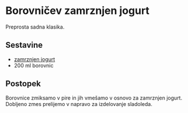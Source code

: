 # Borovničev zamrznjen jogurt

Preprosta sadna klasika.

## Sestavine

 * [zamrznjen jogurt](../froyo/froyo.md)
 * 200 ml borovnic
 
## Postopek

Borovnice zmiksamo v pire in jih vmešamo v osnovo za zamrznjen jogurt. Dobljeno zmes prelijemo v napravo za izdelovanje sladoleda.
